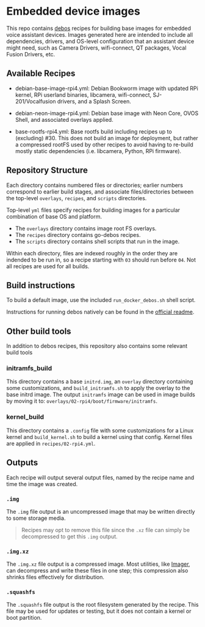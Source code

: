# Embedded device images
This repo contains [debos](https://github.com/go-debos/debos) recipes for building base images for embedded voice assistant
devices. Images generated here are intended to include all dependencies, drivers, and OS-level configuration that an assistant
device might need, such as Camera Drivers, wifi-connect, QT packages, Vocal Fusion Drivers, etc.

## Available Recipes
- debian-base-image-rpi4.yml: Debian Bookworm image with updated RPi kernel,
  RPi userland binaries, libcamera, wifi-connect, SJ-201/Vocalfusion drivers, 
  and a Splash Screen.

- debian-neon-image-rpi4.yml: Debian base image with Neon Core, OVOS Shell, and
  associated overlays applied.

- base-rootfs-rpi4.yml: Base rootfs build including recipes up to (excluding) #30.
  This does not build an image for deployment, but rather a compressed rootFS used 
  by other recipes to avoid having to re-build mostly static dependencies
  (i.e. libcamera, Python, RPi firmware).

## Repository Structure
Each directory contains numbered files or directories; earlier numbers correspond to earlier build stages, and 
associate files/directories between the top-level `overlays`, `recipes`, and `scripts` directories.

Top-level `yml` files specify recipes for building images for a particular combination of base OS and platform.

- The `overlays` directory contains image root FS overlays.
- The `recipes` directory contains go-debos recipes.
- The `scripts` directory contains shell scripts that run in the image.


Within each directory, files are indexed roughly in the order they are indended
to be run in, so a recipe starting with `03` should run before `04`. Not all
recipes are used for all builds. 

## Build instructions
To build a default image, use the included `run_docker_debos.sh` shell script.

Instructions for running debos natively can be found in the [official readme](https://github.com/go-debos/debos#sypnosis).

## Other build tools
In addition to debos recipes, this repository also contains some relevant build
tools

### initramfs_build
This directory contains a base `initrd.img`, an `overlay` directory containing
some customizations, and `build_initramfs.sh` to apply the overlay to the base
initrd image. The output `initramfs` image can be used in image builds by moving
it to: `overlays/02-rpi4/boot/firmware/initramfs`.

### kernel_build
This directory contains a `.config` file with some customizations for a Linux
kernel and `build_kernel.sh` to build a kernel using that config. Kernel
files are applied in `recipes/02-rpi4.yml`.

## Outputs
Each recipe will output several output files, named by the recipe name and time
the image was created.

### `.img`
The `.img` file output is an uncompressed image that may be written directly to 
some storage media.
> Recipes may opt to remove this file since the `.xz` file can
> simply be decompressed to get this `.img` output.

### `.img.xz`
The `.img.xz` file output is a compressed image. Most utilities, like 
[Imager](https://www.raspberrypi.com/software/), can decompress and write these
files in one step; this compression also shrinks files effectively for distribution.

### `.squashfs`
The `.squashfs` file output is the root filesystem generated by the recipe. This
file may be used for updates or testing, but it does not contain a kernel or
boot partition.